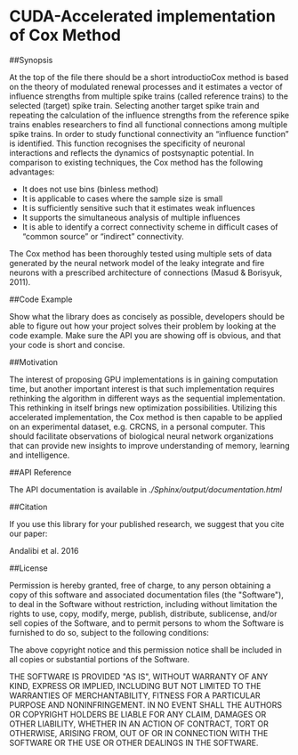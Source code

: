 # CUDA-Accelerated implementation of Cox Method
##Synopsis

At the top of the file there should be a short introductioCox method is based on the theory of modulated renewal processes and it estimates a vector of influence strengths from multiple spike trains (called reference trains) to the selected (target) spike train. Selecting another target spike train and repeating the calculation of the influence strengths from the reference spike trains enables researchers to find all functional connections among multiple spike trains. In order to study functional connectivity an “influence function” is identified. This function recognises the specificity of neuronal interactions and reflects the dynamics of postsynaptic potential. In comparison to existing techniques, the Cox method has the following advantages:

* It does not use bins (binless method)
* It is applicable to cases where the sample size is small
* It is sufficiently sensitive such that it estimates weak influences
* It supports the simultaneous analysis of multiple influences
* It is able to identify a correct connectivity scheme in difficult cases of “common source” or “indirect” connectivity.

The Cox method has been thoroughly tested using multiple sets of data generated by the neural network model of the leaky integrate and fire neurons with a prescribed architecture of connections (Masud & Borisyuk, 2011).

##Code Example

Show what the library does as concisely as possible, developers should be able to figure out how your project solves their problem by looking at the code example. Make sure the API you are showing off is obvious, and that your code is short and concise.

##Motivation

The interest of proposing GPU implementations is in gaining computation time, but another important interest is that such implementation requires rethinking the algorithm in different ways as the sequential implementation. This rethinking in itself brings new optimization possibilities. Utilizing this accelerated implementation, the Cox method is then capable to be applied on an experimental dataset, e.g. CRCNS, in a personal computer. This should facilitate observations of biological neural network organizations that can provide new insights to improve understanding of memory, learning and intelligence.

##API Reference

The API documentation is available in *./Sphinx/output/documentation.html*

##Citation

If you use this library for your published research, we suggest that you cite our paper:

Andalibi et al. 2016

##License

Permission is hereby granted, free of charge, to any person obtaining a copy of this software and associated documentation files (the "Software"), to deal in the Software without restriction, including without limitation the rights to use, copy, modify, merge, publish, distribute, sublicense, and/or sell copies of the Software, and to permit persons to whom the Software is furnished to do so, subject to the following conditions:

The above copyright notice and this permission notice shall be included in all copies or substantial portions of the Software.

THE SOFTWARE IS PROVIDED "AS IS", WITHOUT WARRANTY OF ANY KIND, EXPRESS OR IMPLIED, INCLUDING BUT NOT LIMITED TO THE WARRANTIES OF MERCHANTABILITY, FITNESS FOR A PARTICULAR PURPOSE AND NONINFRINGEMENT. IN NO EVENT SHALL THE AUTHORS OR COPYRIGHT HOLDERS BE LIABLE FOR ANY CLAIM, DAMAGES OR OTHER LIABILITY, WHETHER IN AN ACTION OF CONTRACT, TORT OR OTHERWISE, ARISING FROM, OUT OF OR IN CONNECTION WITH THE SOFTWARE OR THE USE OR OTHER DEALINGS IN THE SOFTWARE.
